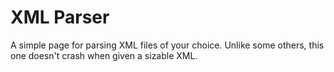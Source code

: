 # XML Parser
A simple page for parsing XML files of your choice. Unlike some others, this one doesn't crash when given a sizable XML.